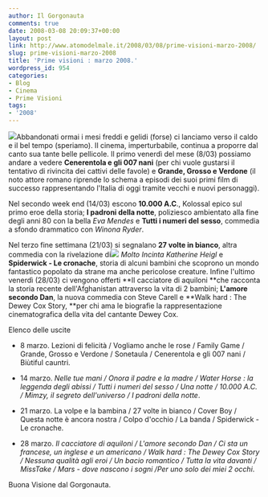 ```yaml
---
author: Il Gorgonauta
comments: true
date: 2008-03-08 20:09:37+00:00
layout: post
link: http://www.atomodelmale.it/2008/03/08/prime-visioni-marzo-2008/
slug: prime-visioni-marzo-2008
title: 'Prime visioni : marzo 2008.'
wordpress_id: 954
categories:
- Blog
- Cinema
- Prime Visioni
tags:
- '2008'
---
```


![](http://www.atomodelmale.it/wp-content/uploads/2008/10/grandegrossoeverdone.jpg)Abbandonati ormai i mesi freddi e gelidi (forse) ci lanciamo verso il caldo e il bel tempo (speriamo). Il cinema, imperturbabile, continua a proporre dal canto sua tante belle pellicole. Il primo venerdì del mese (8/03) possiamo andare a vedere **Cenerentola e gli 007 nani** (per chi vuole gustarsi il tentativo di rivincita dei cattivi delle favole) e **Grande, Grosso e Verdone** (il noto attore romano riprende lo schema a episodi dei suoi primi film di successo rappresentando l'Italia di oggi tramite vecchi e nuovi personaggi).

Nel secondo week end (14/03) escono **10.000 A.C**., Kolossal epico sul primo eroe della storia; **I padroni della notte**, poliziesco ambientato alla fine degli anni 80 con la bella _Eva Mendes_ e **Tutti i numeri del sesso**, commedia a sfondo drammatico con _Winona Ryder_.

<!-- more -->


Nel terzo fine settimana (21/03) si segnalano **27 volte in bianco**, altra commedia con la rivelazione di![](http://www.atomodelmale.it/wp-content/uploads/2008/10/spiderwick.jpg) _Molto Incinta_ _Katherine Heigl_ e **Spiderwick - Le cronache**, storia di alcuni bambini che scoprono un mondo fantastico popolato da strane ma anche pericolose creature. Infine l'ultimo venerdì (28/03) ci vengono offerti **Il cacciatore di aquiloni **che racconta la storia recente dell'Afghanistan attraverso la vita di 2 bambini; **L'amore secondo Dan**, la nuova commedia con Steve Carell e **Walk hard : The Dewey Cox Story, **per chi ama le biografie la rappresentazione cinematografica della vita del cantante Dewey Cox.


Elenco delle uscite






	
  * 8 marzo. Lezioni di felicità / Vogliamo anche le rose / Family Game / Grande, Grosso e Verdone / Sonetaula / Cenerentola e gli 007 nani / Biùtiful cauntri.

	
  * 14 marzo. _Nelle tue mani / Onora il padre e la madre / Water Horse : la leggenda degli abissi / Tutti i numeri del sesso / Una notte / 10.000 A.C. / Mimzy, il segreto dell'universo / I padroni della notte_.

	
  * 21 marzo. La volpe e la bambina  / 27 volte in bianco / Cover Boy / Questa notte è ancora nostra / Colpo d'occhio / La banda / Spiderwick -Le cronache.

	
  * 28 marzo. _Il cacciatore di aquiloni / L'amore secondo Dan / Ci sta un francese, un inglese e un americano / Walk hard : The Dewey Cox Story / Nessuna qualità agli eroi / Un bacio romantico / Tutta la vita davanti / MissTake / Mars - dove nascono i sogni /Per uno solo dei miei 2 occhi_.


Buona Visione dal Gorgonauta.
